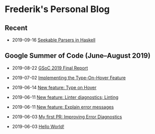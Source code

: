 # Frederik's Personal Blog

## Recent

- 2019-09-16 [Seekable Parsers in Haskell](./posts/2019-09-16-Seekable-Parsers.md)

## Google Summer of Code (June&ndash;August 2019)
- 2019-08-22 [GSoC 2019 Final Report](./posts/2019-08-22-final-report.md)

- 2019-07-02 [Implementing the Type-On-Hover Feature](./posts/2019-07-02-Implementing%20Type-On-Hover.md)

- 2019-06-14 [New feature: Type on Hover](./posts/2019-06-14-Type%20on%20Hover.md)

- 2019-06-11 [New feature: Linter diagnostics; Linting](./posts/2019-06-11-Linting.md)

- 2019-06-11 [New feature: Explain error messages](./posts/2019-06-11-Explain.md)

- 2019-06-03 [My first PR: Improving Error Diagnostics](./posts/2019-06-03-First%20PR.md)

- 2019-06-03 [Hello World!](./posts/2019-06-03-Hello%20World!.md)
